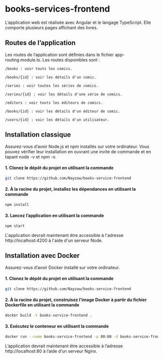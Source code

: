 # books-services-frontend

L’application web est réalisée avec Angular et le langage TypeScript. Elle comporte plusieurs pages affichant des livres.

## Routes de l’application

Les routes de l’application sont définies dans le fichier app-routing.module.ts. Les routes disponibles sont :

```
/books : voir touts les comics.
```

```
/books/{id} : voir les détails d'un comic.
```

```
/series : voir toutes les séries de comics.
```

```
/series/{id} : voir les détails d'une série de comics.
```

```
/editors : voir touts les éditeurs de comics.
```

```
/books/{id} : voir les détails d'un éditeur de comic.
```

```
/users/{id} : voir les détails d'un utilisateur.
```

## Installation classique

Assurez-vous d’avoir Node.js et npm installés sur votre ordinateur. Vous pouvez vérifier leur installation en ouvrant une invite de commande et en tapant node -v et npm -v.

#### 1. Clonez le dépôt du projet en utilisant la commande

```bash
git clone https://github.com/Nayzow/books-service-frontend
```

#### 2. À la racine du projet, installez les dépendances en utilisant la commande

```bash
npm install
```

#### 3. Lancez l’application en utilisant la commande

```bash
npm start
```

L'application devrait maintenant être accessible à l'adresse http://localhost:4200 à l'aide d'un serveur Node.

## Installation avec Docker

Assurez-vous d’avoir Docker installé sur votre ordinateur.

#### 1. Clonez le dépôt du projet en utilisant la commande

```bash
git clone https://github.com/Nayzow/books-service-frontend
```

#### 2. À la racine du projet, construisez l’image Docker à partir du fichier Dockerfile en utilisant la commande

```bash
docker build -t books-service-frontend .
```

#### 3. Exécutez le conteneur en utilisant la commande

```bash
docker run --name books-service-frontend -p 80:80 -d books-service-frontend
```

L’application devrait maintenant être accessible à l’adresse http://localhost:80 à l’aide d’un serveur Nginx.
